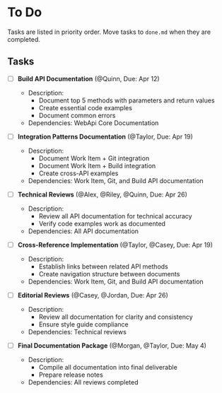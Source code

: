 # To Do

Tasks are listed in priority order. Move tasks to `done.md` when they are completed.

## Tasks

- [ ] **Build API Documentation** (@Quinn, Due: Apr 12)
  - Description:
    - Document top 5 methods with parameters and return values
    - Create essential code examples
    - Document common errors
  - Dependencies: WebApi Core Documentation

- [ ] **Integration Patterns Documentation** (@Taylor, Due: Apr 19)
  - Description:
    - Document Work Item + Git integration
    - Document Work Item + Build integration
    - Create cross-API examples
  - Dependencies: Work Item, Git, and Build API documentation

- [ ] **Technical Reviews** (@Alex, @Riley, @Quinn, Due: Apr 26)
  - Description:
    - Review all API documentation for technical accuracy
    - Verify code examples work as documented
  - Dependencies: All API documentation


- [ ] **Cross-Reference Implementation** (@Taylor, @Casey, Due: Apr 19)
  - Description:
    - Establish links between related API methods
    - Create navigation structure between documents
  - Dependencies: Work Item, Git, and Build API documentation

- [ ] **Editorial Reviews** (@Casey, @Jordan, Due: Apr 26)
  - Description:
    - Review all documentation for clarity and consistency
    - Ensure style guide compliance
  - Dependencies: Technical reviews

- [ ] **Final Documentation Package** (@Morgan, @Taylor, Due: May 4)
  - Description:
    - Compile all documentation into final deliverable
    - Prepare release notes
  - Dependencies: All reviews completed 